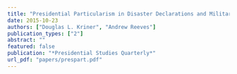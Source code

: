 ```yaml
---
title: "Presidential Particularism in Disaster Declarations and Military Base Closures"
date: 2015-10-23
authors: ["Douglas L. Kriner", "Andrew Reeves"]
publication_types: ["2"]
abstract: ""
featured: false
publication: "*Presidential Studies Quarterly*"
url_pdf: "papers/prespart.pdf"
---
```


